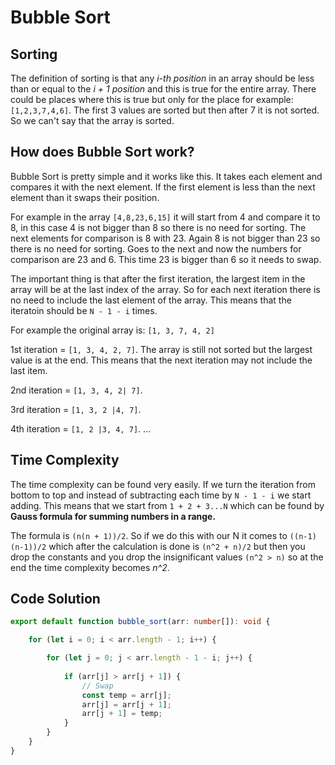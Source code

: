 # Bubble Sort

## Sorting

The definition of sorting is that any _i-th position_ in an array should be less than or equal to the _i + 1 position_ and this is true for the entire array. There could be places where this is true but only for the place for example: `[1,2,3,7,4,6]`. The first 3 values are sorted but then after 7 it is not sorted. So we can't say that the array is sorted.

## How does Bubble Sort work?

Bubble Sort is pretty simple and it works like this.
It takes each element and compares it with the next element. If the first element is less than the next element than it swaps their position.

For example in the array `[4,8,23,6,15]` it will start from 4 and compare it to 8, in this case 4 is not bigger than 8 so there is no need for sorting.
The next elements for comparison is 8 with 23. Again 8 is not bigger than 23 so there is no need for sorting.
Goes to the next and now the numbers for comparison are 23 and 6. This time 23 is bigger than 6 so it needs to swap.

The important thing is that after the first iteration, the largest item in the array will be at the last index of the array. So for each next iteration there is no need to include the last element of the array. This means that the iteratoin should be `N - 1 - i` times.

For example the original array is: `[1, 3, 7, 4, 2]`

1st iteration = `[1, 3, 4, 2, 7]`. The array is still not sorted but the largest value is at the end. This means that the next iteration may not include the last item.

2nd iteration = `[1, 3, 4, 2| 7]`.

3rd iteration = `[1, 3, 2 |4, 7]`.

4th iteration = `[1, 2 |3, 4, 7]`.
...

## Time Complexity
The time complexity can be found very easily. If we turn the iteration from bottom to top and instead of subtracting each time by `N - 1 - i` we start adding. This means that we start from `1 + 2 + 3...N` which can be found by **Gauss formula for summing numbers in a range.**

The formula is `(n(n + 1))/2`. So if we do this with our N it comes to `((n-1)(n-1))/2` which after the calculation is done is `(n^2 + n)/2` but then you drop the constants and you drop the insignificant values `(n^2 > n)` so at the end the time complexity becomes *n^2*.

## Code Solution
```typescript
export default function bubble_sort(arr: number[]): void {

    for (let i = 0; i < arr.length - 1; i++) {

        for (let j = 0; j < arr.length - 1 - i; j++) {
            
            if (arr[j] > arr[j + 1]) {
                // Swap 
                const temp = arr[j];
                arr[j] = arr[j + 1];
                arr[j + 1] = temp;
            }
        }
    }
}

```